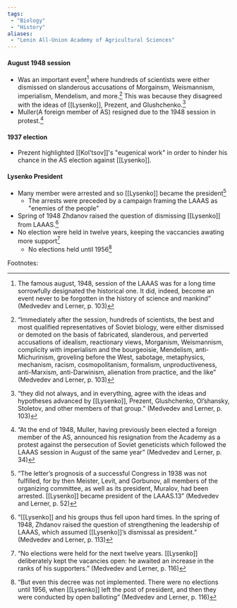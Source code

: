 ```yaml
---
tags:
 - "Biology"
 - "History"
aliases:
 - "Lenin All-Union Academy of Agricultural Sciences"
---
```


#### August 1948 session
 - Was an important event[^1] where hundreds of scientists were either dismissed on slanderous accusations of Morgainsm, Weismannism, imperialism, Mendelism, and more.[^2] This was because they disagreed with the ideas of [[Lysenko]], Prezent, and Glushchenko.[^3]
 - Muller(A foreign member of AS) resigned due to the 1948 session in protest.[^4]
#### 1937 election
 - Prezent highlighted [[Kol'tsov]]'s "eugenical work" in order to hinder his chance in the AS election against [[Lysenko]].
#### Lysenko President
 - Many member were arrested and so [[Lysenko]] became the president[^5]
	 - The arrests were preceded by a campaign framing the LAAAS as "enemies of the people"
 - Spring of 1948 Zhdanov raised the question of dismissing [[Lysenko]] from LAAAS.[^6]
 - No election were held in twelve years, keeping the vaccancies awating more support[^7]
	 - No elections held until 1956[^8]

Footnotes:
[^1]:The famous august, 1948, session of the LAAAS  was for a long time sorrowfully designated the historical one.  It did, indeed, become an event never to be forgotten in the  history of science and mankind”  (Medvedev and Lerner, p. 103)

[^2]:“Immediately after the session, hundreds of scientists, the  best and most qualified representatives of Soviet biology, were  either dismissed or demoted on the basis of fabricated,  slanderous, and perverted accusations of idealism, reactionary  views, Morganism, Weismannism, complicity with imperialism  and the bourgeoisie, Mendelism, anti-Michurinism, groveling  before the West, sabotage, metaphysics, mechanism, racism,  cosmopolitanism, formalism, unproductiveness, anti-Marxism,  anti-Darwinism, alienation from practice, and the like”  (Medvedev and Lerner, p. 103)

[^3]:“they  did not always, and in everything, agree with the ideas and  hypotheses advanced by [[Lysenko]], Prezent, Glushchenko,  Ol’shansky, Stoletov, and other members of that group.”  (Medvedev and Lerner, p. 103)

[^4]:“At the end of 1948, Muller, having previously been elected  a foreign member of the AS, announced his resignation from  the Academy as a protest against the persecution of Soviet  geneticists which followed the LAAAS session in August of  the same year”  (Medvedev and Lerner, p. 34)

[^5]:“The letter’s prognosis of a successful Congress in 1938 was  not fulfilled, for by then Meister, Levit, and Gorbunov, all  members of the organizing committee, as well as its president,  Muralov, had been arrested. [[Lysenko]] became president of the  LAAAS.13”  (Medvedev and Lerner, p. 52)

[^6]:“[[Lysenko]] and his groups thus fell upon hard times. In the  spring of 1948, Zhdanov raised the question of strengthening  the leadership of LAAAS, which assumed [[Lysenko]]’s dismissal  as president.”  (Medvedev and Lerner, p. 113)

[^7]:“No elections  were held for the next twelve years. [[Lysenko]] deliberately  kept the vacancies open: he awaited an increase in the ranks  of his supporters.”  (Medvedev and Lerner, p. 116)

[^8]:“But even this decree was not implemented. There were no  elections until 1956, when [[Lysenko]] left the post of president,  and then they were conducted by open balloting”  (Medvedev and Lerner, p. 116)